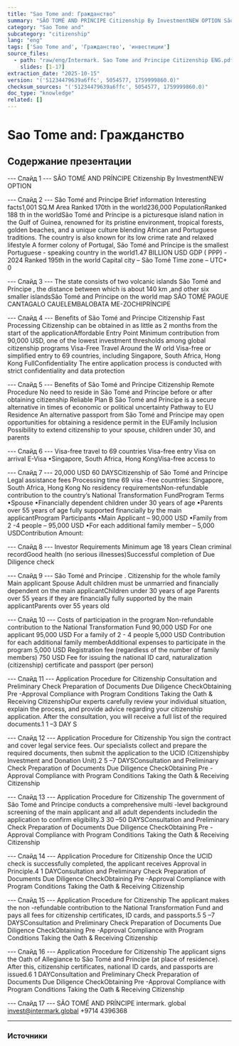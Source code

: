 ```yaml
---
title: "Sao Tome and: Гражданство"
summary: "SÃO TOMÉ AND PRÍNCIPE Citizenship By InvestmentNEW OPTION São Tomé and Príncipe"
category: "Sao Tome and"
subcategory: "citizenship"
lang: "eng"
tags: ['Sao Tome and', 'Гражданство', 'инвестиции']
source_files:
  - path: "raw/eng/Intermark. Sao Tome and Principe Citizenship ENG.pdf"
    slides: [1-17]
extraction_date: "2025-10-15"
version: "('51234479639a6ffc', 5054577, 1759999860.0)"
checksum_sources: "('51234479639a6ffc', 5054577, 1759999860.0)"
doc_type: "knowledge"
related: []
---
```


# Sao Tome and: Гражданство

## Содержание презентации

--- Слайд 1 ---
SÃO TOMÉ AND PRÍNCIPE
Citizenship By InvestmentNEW OPTION

--- Слайд 2 ---
São Tomé and Príncipe
Brief information
Interesting facts1,001  SQ.M
Area
Ranked 170th in the world236,000
PopulationRanked 188
th in the worldSão Tomé and Príncipe is a picturesque island nation in the Gulf of Guinea, renowned for its pristine environment, tropical forests, golden beaches, and a unique culture blending African and Portuguese traditions. The country is also known for its low crime rate and relaxed lifestyle
A former colony of Portugal, São Tomé and Príncipe is the smallest Portuguese -
speaking country in the world1.47 BILLION  USD
GDP ( PPP) - 2024
Ranked 195th in the world
Capital city – São Tomé 
Time zone – UTC+ 0

--- Слайд 3 ---
The state consists of two volcanic islands São Tomé and Príncipe , the 
distance between which is about 140 km ,and other six smaller islandsSão Tomé and Príncipe
on the world map
SÃO TOMÉ PAGUE
CANTAGALO
CAUELEMBALOBATA
ME-ZOCHIPRÍNCIPE

--- Слайд 4 ---
Benefits of São Tomé and 
Príncipe Citizenship
Fast Processing
Citizenship can be obtained in as little as 2 months 
from the start of the applicationAffordable Entry Point
Minimum contribution from 90,000 USD, one of the lowest investment thresholds among global citizenship programs
Visa-Free Travel Around the W orld
Visa-free or simplified entry to 69 countries,
including Singapore, South Africa, Hong Kong
FullConfidentiality
The entire application process is conducted with strict confidentiality and data protection

--- Слайд 5 ---
Benefits of São Tomé and 
Príncipe Citizenship
Remote Procedure
No need to reside in São Tomé and Príncipe 
before or after obtaining citizenship
Reliable Plan B
São Tomé and Príncipe is a secure alternative in times of 
economic or political uncertainty
Pathway to EU Residence
An alternative passport from São Tomé and Príncipe may open opportunities for obtaining a residence permit in the EUFamily Inclusion
Possibility to extend citizenship to your spouse, 
children under 30, and parents

--- Слайд 6 ---
Visa-free travel to 69 countries
Visa-free entry
Visa on arrival
E-Visa
•Singapore, South Africa, Hong KongVisa-free access to

--- Слайд 7 ---
20,000 USD 60 DAYSCitizenship  of
São Tomé and Príncipe
Legal assistance fees Processing time
69 visa -free countries: Singapore, South Africa, Hong Kong
No residency requirementsNon-refundable contribution to the country’s National 
Transformation FundProgram Terms
•Spouse
•Financially dependent children under 30 years of age
•Parents over 55 years of age fully supported financially 
by the main applicantProgram Participants
•Main Applicant – 90,000 USD
•Family from 2 -4 people – 95,000 USD 
•For each additional family member – 5,000 USDContribution Amount:

--- Слайд 8 ---
Investor
Requirements
Minimum age 18 years
Clean criminal recordGood health (no serious illnesses)Successful completion of Due 
Diligence check

--- Слайд 9 ---
São Tomé and Príncipe .
Citizenship for the whole family
Main applicant
Spouse
Adult children must be unmarried and financially dependent on the 
main applicantChildren under 30 years of age
Parents over 55 years  if they are financially fully supported by the 
main applicantParents over 55 years old

--- Слайд 10 ---
Costs of participation in the program
Non-refundable contribution
to the National Transformation Fund
90,000 USD
For one  applicant
95,000 USD
For a family of 2 - 4 people
5,000 USD
Contribution for each additional family memberAdditional expenses
to participate in the program
5,000 USD
Registration fee
(regardless of the number of family members)
750 USD
Fee for issuing the national ID card, naturalization (citizenship) 
certificate  and passport (per person)

--- Слайд 11 ---
Application Procedure 
for Citizenship
Consultation and Preliminary Check
Preparation of Documents
Due Diligence CheckObtaining Pre -Approval
Compliance with Program Conditions
Taking the Oath & Receiving CitizenshipOur experts carefully review your individual situation, 
explain the process, and provide advice regarding your citizenship application. 
After the consultation, you will receive a full list of the 
required documents.1
1 –3 DAY S

--- Слайд 12 ---
Application Procedure 
for Citizenship
You sign the contract and cover legal service fees. 
Our specialists collect and prepare the required documents, 
then submit the application to the UCID (Citizenshipby Investment and Donation Unit).2
5 –7 DAYSConsultation and Preliminary Check
Preparation of Documents
Due Diligence CheckObtaining Pre -Approval
Compliance with Program Conditions
Taking the Oath & Receiving Citizenship

--- Слайд 13 ---
Application Procedure 
for Citizenship
The government of São Tomé and Príncipe conducts
a comprehensive multi -level background screening
of the main applicant and all adult dependents includedin the application to confirm eligibility.3
30 –50 DAYSConsultation and Preliminary Check
Preparation of Documents
Due Diligence CheckObtaining Pre -Approval
Compliance with Program Conditions
Taking the Oath & Receiving Citizenship

--- Слайд 14 ---
Application Procedure 
for Citizenship
Once the UCID check is successfully completed,
the applicant receives Approval in Principle.4
1 DAYConsultation and Preliminary Check
Preparation of Documents
Due Diligence CheckObtaining Pre -Approval
Compliance with Program Conditions
Taking the Oath & Receiving Citizenship

--- Слайд 15 ---
Application Procedure 
for Citizenship
The applicant makes the non -refundable contribution
to the National Transformation Fund and pays all fees
for citizenship certificates, ID cards, and passports.5
5 –7 DAYSConsultation and Preliminary Check
Preparation of Documents
Due Diligence CheckObtaining Pre -Approval
Compliance with Program Conditions
Taking the Oath & Receiving Citizenship

--- Слайд 16 ---
Application Procedure 
for Citizenship
The applicant signs the Oath of Allegiance to São Tomé and 
Príncipe (at place of residence). 
After this, citizenship certificates, national ID cards,
and passports are issued.6
1 DAYConsultation and Preliminary Check
Preparation of Documents
Due Diligence CheckObtaining Pre -Approval
Compliance with Program Conditions
Taking the Oath & Receiving Citizenship

--- Слайд 17 ---
SÃO TOMÉ AND PRÍNCIPE
intermark. global invest@intermark.global +9714 4396368


---

### Источники
[^src1]: raw/Intermark. Sao Tome and Principe Citizenship ENG.pdf → слайды 1–17
